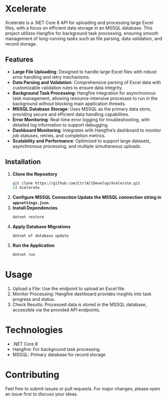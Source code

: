 # Xcelerate

Xcelerate is a .NET Core 8 API for uploading and processing large Excel files, with a focus on efficient data storage in an MSSQL database. This project utilizes Hangfire for background task processing, ensuring smooth management of long-running tasks such as file parsing, data validation, and record storage.

## Features

- **Large File Uploading**: Designed to handle large Excel files with robust error handling and retry mechanisms.
- **Data Parsing and Validation**: Comprehensive parsing of Excel data with customizable validation rules to ensure data integrity.
- **Background Task Processing**: Hangfire integration for asynchronous task management, allowing resource-intensive processes to run in the background without blocking main application threads.
- **MSSQL Database Storage**: Uses MSSQL as the primary data store, providing secure and efficient data handling capabilities.
- **Error Monitoring**: Real-time error logging for troubleshooting, with detailed log information to support debugging.
- **Dashboard Monitoring**: Integrates with Hangfire’s dashboard to monitor job statuses, retries, and completion metrics.
- **Scalability and Performance**: Optimized to support large datasets, asynchronous processing, and multiple simultaneous uploads.

## Installation

1. **Clone the Repository**
   ```bash
   git clone https://github.com/CtrlAltDevelop/Xcelerate.git
   cd Xcelerate
   ```
2. **Configure MSSQL Connection Update the MSSQL connection string in ```appsettings.json```.**
3. **Install Dependencies**.
   ```bash
   dotnet restore
   ```
4. **Apply Database Migrations**
   ```bash
   dotnet ef database update
   ```
5. **Run the Application**
   ```bash
   dotnet run
   ```

# Usage
1. Upload a File: Use the endpoint to upload an Excel file.
2. Monitor Processing: Hangfire dashboard provides insights into task progress and status.
3. Check Results: Processed data is stored in the MSSQL database, accessible via the provided API endpoints.


# Technologies
* .NET Core 8
* Hangfire: For background task processing
* MSSQL: Primary database for record storage

# Contributing
Feel free to submit issues or pull requests. For major changes, please open an issue first to discuss your ideas.
